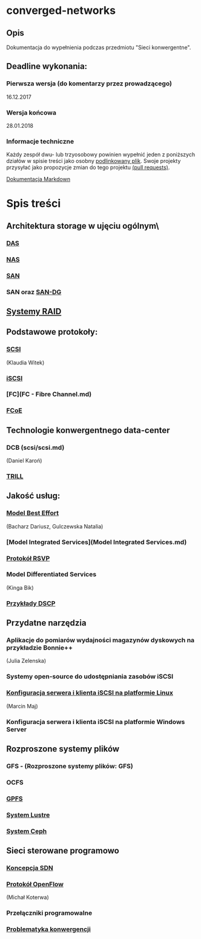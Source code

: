 # converged-networks

## Opis
Dokumentacja do wypełnienia podczas przedmiotu "Sieci konwergentne".

## Deadline  wykonania:

### Pierwsza wersja (do komentarzy przez prowadzącego)

16.12.2017

### Wersja końcowa

28.01.2018

### Informacje techniczne

Każdy zespół dwu- lub trzyosobowy powinien wypełnić jeden z poniższych działów w spisie treści
jako osobny [podlinkowany plik](FCoE.md).
Swoje projekty przysyłać jako propozycje zmian do tego projektu [(pull requests)](https://help.github.com/articles/about-pull-requests/).

[Dokumentacja Markdown](https://guides.github.com/features/mastering-markdown/)

# Spis treści

## Architektura storage w ujęciu ogólnym\

### [DAS](das.md)

### [NAS](nas.md)

### [SAN](SAN-2.md)

### SAN oraz [SAN-DG](SAN-DG/SAN-DG.md)

## [Systemy RAID](SystemyRaid.md)

## Podstawowe protokoły:

### [SCSI](scsi/scsi.md)
(Klaudia Witek)
### [iSCSI](iSCSI.md)

### [FC](FC - Fibre Channel.md)

### [FCoE](FCoE.md)

## Technologie konwergentnego data-center

### DCB (scsi/scsi.md)
(Daniel Karoń)

### [TRILL](TRILL.md)

## Jakość usług:

### [Model Best Effort](Model%20Best%20Effort/Model%20best%20effort.md) 
(Bacharz Dariusz, Gulczewska Natalia)

### [Model Integrated Services](Model Integrated Services.md)

### [Protokół RSVP](RSVP.md)

### Model Differentiated Services
(Kinga Bik)

### [Przykłady DSCP](PrzykladyDSCP.md)

## Przydatne narzędzia

### Aplikacje do pomiarów wydajności magazynów dyskowych na przykładzie Bonnie++
(Julia Zelenska)

### Systemy open-source do udostępniania zasobów iSCSI

### [Konfiguracja serwera i klienta iSCSI na platformie Linux](iSCSI_Linux.md)
(Marcin Maj)

### Konfiguracja serwera i klienta iSCSI na platformie Windows Server

## Rozproszone systemy plików

### GFS - (Rozproszone systemy plików: GFS)

### OCFS

### [GPFS](GPFS.md)

### [System Lustre](SystemLustre.md)

### [System Ceph](CEPH-DG/CEPH-DG.md) 

## Sieci sterowane programowo

### [Koncepcja SDN](SDN/sdn.md)

### [Protokół OpenFlow](Openflow.md)
(Michał Koterwa)

### Przełączniki programowalne

### [Problematyka konwergencji](problematyka.md)

